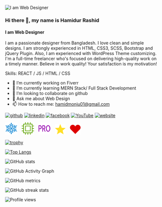 ![I am Web Designer](https://media.licdn.com/dms/image/C4E16AQEfdk9OMWl7og/profile-displaybackgroundimage-shrink_350_1400/0/1612157476328?e=1681948800&v=beta&t=_uibDiioR1kuLdDJXBxlPwx9a__GaTijtdhKzV9q88o)

### Hi there 👋, my name is Hamidur Rashid
#### I am Web Designer


 I am a passionate designer from Bangladesh. I love clean and simple designs. I am strongly experienced in HTML, CSS3, SCSS, Bootstrap and jQuery Plugin. Also, I am experienced with WordPress Theme customizing. I'm a full-time freelancer who's focused on delivering high-quality work on a timely manner. Believe in work quality! Your satisfaction is my motivation!

Skills: REACT / JS / HTML / CSS

- 🔭 I’m currently working on Fiverr 
- 🌱 I’m currently learning MERN Stack/ Full Stack Development 
- 👯 I’m looking to collaborate on github 
- 💬 Ask me about Web Design 
- 📫 How to reach me: hamidmonju01@gmail.com 


[<img src='https://cdn.jsdelivr.net/npm/simple-icons@3.0.1/icons/github.svg' alt='github' height='40'>](https://github.com/HM-Webcoding)  [<img src='https://cdn.jsdelivr.net/npm/simple-icons@3.0.1/icons/linkedin.svg' alt='linkedin' height='40'>](https://www.linkedin.com/in/https://www.linkedin.com/in/hamid-monju-3b09001b5//)  [<img src='https://cdn.jsdelivr.net/npm/simple-icons@3.0.1/icons/facebook.svg' alt='facebook' height='40'>](https://www.facebook.com/https://www.facebook.com/hamid7075/)  [<img src='https://cdn.jsdelivr.net/npm/simple-icons@3.0.1/icons/youtube.svg' alt='YouTube' height='40'>](https://www.youtube.com/channel/https://www.youtube.com/@h-mwebcoding2979)  [<img src='https://cdn.jsdelivr.net/npm/simple-icons@3.0.1/icons/icloud.svg' alt='website' height='40'>](https://hm-webcoding.github.io/Personal-website/)  

<a href='https://archiveprogram.github.com/'><img src='https://raw.githubusercontent.com/acervenky/animated-github-badges/master/assets/acbadge.gif' width='40' height='40'></a> <a href='https://docs.github.com/en/developers'><img src='https://raw.githubusercontent.com/acervenky/animated-github-badges/master/assets/devbadge.gif' width='40' height='40'></a> <a href='https://github.com/pricing'><img src='https://raw.githubusercontent.com/acervenky/animated-github-badges/master/assets/pro.gif' width='40' height='40'></a> <a href='https://stars.github.com/'><img src='https://raw.githubusercontent.com/acervenky/animated-github-badges/master/assets/starbadge.gif' width='35' height='35'></a> <a href='https://docs.github.com/en/github/supporting-the-open-source-community-with-github-sponsors'><img src='https://raw.githubusercontent.com/acervenky/animated-github-badges/master/assets/sponsorbadge.gif' width='35' height='35'></a> 

[![trophy](https://github-profile-trophy.vercel.app/?username=HM-Webcoding)](https://github.com/ryo-ma/github-profile-trophy)

[![Top Langs](https://github-readme-stats.vercel.app/api/top-langs/?username=HM-Webcoding)](https://github.com/anuraghazra/github-readme-stats)

![GitHub stats](https://github-readme-stats.vercel.app/api?username=HM-Webcoding&show_icons=true&count_private=true)  

![GitHub Activity Graph](https://activity-graph.herokuapp.com/graph?username=HM-Webcoding)  

![GitHub metrics](https://metrics.lecoq.io/HM-Webcoding)  

![GitHub streak stats](https://streak-stats.demolab.com/?user=HM-Webcoding)  

![Profile views](https://gpvc.arturio.dev/HM-Webcoding)  
